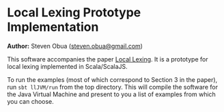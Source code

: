 # Local Lexing Prototype Implementation

**Author:** Steven Obua (steven.obua@gmail.com)

This software accompanies the paper [Local Lexing](http://www.proofpeer.net/papers/locallexing). It is a prototype for local lexing implemented in Scala/ScalaJS. 

To run the examples (most of which correspond to Section 3 in the paper), run `sbt llJVM/run` from the top directory. This will compile the software for the Java Virtual Machine and present to you a list of examples from which you can choose. 
